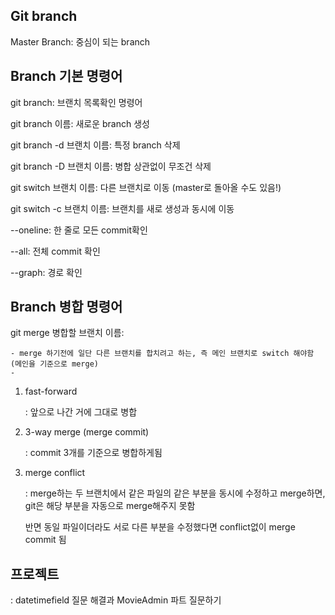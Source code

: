 ## Git branch

Master Branch: 중심이 되는 branch



## Branch  기본 명령어

git branch: 브랜치 목록확인 명령어

git branch 이름: 새로운 branch 생성

git branch -d 브랜치 이름: 특정 branch 삭제

git branch -D 브랜치 이름: 병합 상관없이 무조건 삭제

git switch 브랜치 이름: 다른 브랜치로 이동 (master로 돌아올 수도 있음!)

git switch -c 브랜치 이름: 브랜치를 새로 생성과 동시에 이동

--oneline: 한 줄로 모든 commit확인

--all: 전체 commit 확인

--graph: 경로 확인 



## Branch 병합 명령어

git merge 병합할 브랜치 이름: 

	- merge 하기전에 일단 다른 브랜치를 합치려고 하는, 즉 메인 브랜치로 switch 해야함 (메인을 기준으로 merge)
	- 

1. fast-forward

   : 앞으로 나간 거에 그대로 병합

2. 3-way merge (merge commit)

   : commit 3개를 기준으로 병합하게됨

3. merge conflict

   : merge하는 두 브랜치에서 같은 파일의 같은 부분을 동시에 수정하고 merge하면, git은 해당 부분을 자동으로 merge해주지 못함

   반면 동일 파일이더라도 서로 다른 부분을 수정했다면 conflict없이 merge commit 됨



## 프로젝트

: datetimefield 질문 해결과 MovieAdmin 파트 질문하기
